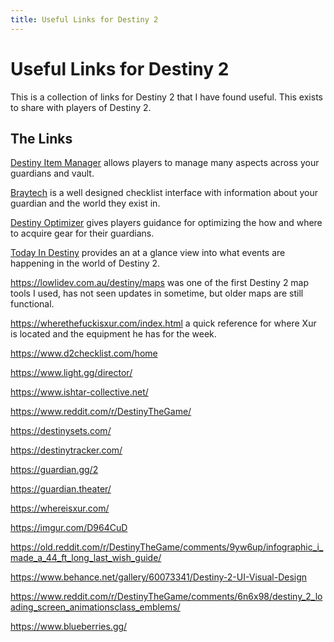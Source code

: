 ```yaml
---
title: Useful Links for Destiny 2
---
```

# Useful Links for Destiny 2

This is a collection of links for Destiny 2 that I have found useful. This exists to share with players of Destiny 2.

## The Links

[Destiny Item Manager](https://app.destinyitemmanager.com/) allows players to manage many aspects across your guardians and vault.

[Braytech](https://bray.tech/) is a well designed checklist interface with information about your guardian and the world they exist in.

[Destiny Optimizer](https://destinyoptimizer.com/) gives players guidance for optimizing the how and where to acquire gear for their guardians.

[Today In Destiny](https://www.todayindestiny.com/) provides an at a glance view into what events are happening in the world of Destiny 2.

<https://lowlidev.com.au/destiny/maps> was one of the first Destiny 2 map tools I used, has not seen updates in sometime, but older maps are still functional.

<https://wherethefuckisxur.com/index.html> a quick reference for where Xur is located and the equipment he has for the week.

<https://www.d2checklist.com/home>

<https://www.light.gg/director/>

<https://www.ishtar-collective.net/>

<https://www.reddit.com/r/DestinyTheGame/>

<https://destinysets.com/>

<https://destinytracker.com/>

<https://guardian.gg/2>

<https://guardian.theater/>

<https://whereisxur.com/>

<https://imgur.com/D964CuD>

<https://old.reddit.com/r/DestinyTheGame/comments/9yw6up/infographic_i_made_a_44_ft_long_last_wish_guide/>

<https://www.behance.net/gallery/60073341/Destiny-2-UI-Visual-Design>

<https://www.reddit.com/r/DestinyTheGame/comments/6n6x98/destiny_2_loading_screen_animationsclass_emblems/>

<https://www.blueberries.gg/>
